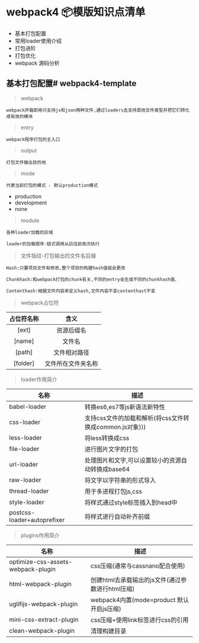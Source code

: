 # webpack4 📦模版知识点清单
- 基本打包配置
- 常用loader使用介绍
- 打包进阶
- 打包优化
- webpack 源码分析

## 基本打包配置# webpack4-template
>webpack
~~~
webpack开箱即用只支持js和json两种文件,通过loaders去支持其他文件类型并把它们转化成有效的模块
~~~

> entry
~~~
webpack程序打包的主入口
~~~

> output
~~~
打包文件输出目的地
~~~

>mode
~~~
代表当前打包的模式 - 默认production模式
~~~
+ production
+ development
+ none

>module
~~~
各种loader加载的区域

loader的加载顺序-链式调用从后往前依次执行
~~~

>文件指纹-打包输出的文件名后缀
~~~
Hash:只要项目文件有修改,整个项目的构建hash值就会更改

Chunkhash:和webpack打包的chunk有关,不同的entry会生成不同的chunkhash值、

Contenthash:根据文件内容来定义hash,文件内容不变contenthast不变
~~~

>webpack占位符

|占位符名称|含义|
|:-----:|:----:|
|[ext]|资源后缀名|
|[name]|文件名|
|[path]|文件相对路径|
|[folder]|文件所在文件夹名称|

>loader作用简介

|名称|描述|
|----|----|
|babel-loader|转换es6,es7等js新语法新特性|
|css-loader|支持css文件的加载和解析(将css文件转换成common.js对象)))|
|less-loader|将less转换成css|
|file-loader|进行图片文字的打包|
|url-loader|处理图片和文字,可以设置较小的资源自动转换成base64|
|raw-loader|将文字以字符串的形式导入|
|thread-loader|用于多进程打包js,css|
|style-loader|将样式通过style标签插入到head中|
|postcss-loader+autoprefixer|将样式进行自动补齐前缀|

>plugins作用简介

|名称|描述|
|----|----|
|optimize-css-assets-webpack-plugin|css压缩(通常与cassnano配合使用)|
|html-webpack-plugin|创建html去承载输出的js文件(通过参数进行html压缩)|
|uglifijs-webpack-plugin|webpack4内置(mode=product 默认开启js压缩)|
|mini-css-extract-plugin|css压缩+使用link标签进行css的引用|
|clean-webpack-plugin|清理构建目录|

